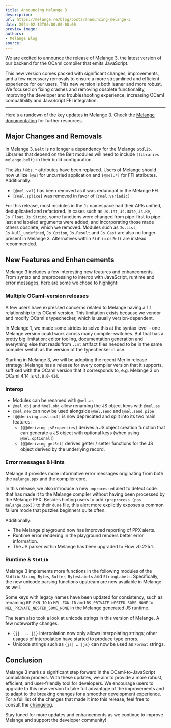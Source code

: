 ```yaml
---
title: Announcing Melange 3
description:
url: https://melange.re/blog/posts/announcing-melange-3
date: 2024-02-13T00:00:00-00:00
preview_image:
authors:
- Melange Blog
source:
---
```


<p>We are excited to announce the release of <a href="https://github.com/melange-re/melange/releases/tag/3.0.0-51" target="_blank" rel="noreferrer">Melange
3</a>, the latest
version of our backend for the OCaml compiler that emits JavaScript.</p>
<p>This new version comes packed with significant changes, improvements, and a few
necessary removals to ensure a more streamlined and efficient experience for our
users. This new version is both leaner and more robust. We focused on fixing
crashes and removing obsolete functionality, improving the developer and
troubleshooting experience, increasing OCaml compatibility and JavaScript FFI
integration.</p>
<hr>
<p>Here's a rundown of the key updates in Melange 3. Check the <a href="https://melange.re/v3.0.0/" target="_blank" rel="noreferrer">Melange
documentation</a> for further resources.</p>
<h2 tabindex="-1">Major Changes and Removals <a href="https://melange.re/blog/feed.rss#major-changes-and-removals" class="header-anchor" aria-label="Permalink to &quot;Major Changes and Removals&quot;"></a></h2>
<p>In Melange 3, <code>Belt</code> is no longer a dependency for the Melange <code>Stdlib</code>.
Libraries that depend on the Belt modules will need to include <code>(libraries melange.belt)</code> in their build configuration.</p>
<p>The <code>@bs</code> / <code>@bs.*</code> attributes have been replaced. Users of Melange should now
utilize <code>[@u]</code> for uncurried application and <code>[@mel.*]</code> for FFI attributes.
Additionally:</p>
<ul>
<li><code>[@mel.val]</code> has been removed as it was redundant in the Melange FFI​​.</li>
<li><code>[@mel.splice]</code> was removed in favor of <code>[@mel.variadic]</code></li>
</ul>
<p>For this release, most modules in the <code>Js</code> namespace had their APIs unified,
deduplicated and refactored. In cases such as <code>Js.Int</code>, <code>Js.Date</code>, <code>Js.Re</code>,
<code>Js.Float</code>, <code>Js.String</code>, some functions were changed from pipe-first to
pipe-last and labeled arguments were added; and incorporating those made others
obsolete, which we removed. Modules such as <code>Js.List</code>, <code>Js.Null_undefined</code>,
<code>Js.Option</code>, <code>Js.Result</code> and <code>Js.Cast</code> are also no longer present in Melange 3.
Alternatives within <code>Stdlib</code> or <code>Belt</code> are instead​​ recommended.</p>
<h2 tabindex="-1">New Features and Enhancements <a href="https://melange.re/blog/feed.rss#new-features-and-enhancements" class="header-anchor" aria-label="Permalink to &quot;New Features and Enhancements&quot;"></a></h2>
<p>Melange 3 includes a few interesting new features and enhancements. From syntax
and preprocessing to interop with JavaScript, runtime and error messages, here are some
we chose to highlight:</p>
<h3 tabindex="-1">Multiple OCaml-version releases <a href="https://melange.re/blog/feed.rss#multiple-ocaml-version-releases" class="header-anchor" aria-label="Permalink to &quot;Multiple OCaml-version releases&quot;"></a></h3>
<p>A few users have expressed concerns related to Melange having a 1:1 relationship to its
OCaml version. This limitation exists because we vendor and modify OCaml's typechecker,
which is usually version-dependent.</p>
<p>In Melange 1, we made some strides to solve this at the syntax level – one Melange version
could work across many compiler switches. But that has a pretty big limitation: editor tooling,
documentation generation and everything else that reads from <code>.cmt</code> artifact files needed to be
in the same compiler switch as the version of the typechecker in use.</p>
<p>Starting in Melange 3, we will be adopting the recent Merlin release strategy: Melange has a
release for every compiler version that it supports, suffixed with the OCaml version that it
corresponds to, e.g. Melange 3 on OCaml 4.14 is <code>v3.0.0-414</code>.</p>
<h3 tabindex="-1">Interop <a href="https://melange.re/blog/feed.rss#interop" class="header-anchor" aria-label="Permalink to &quot;Interop&quot;"></a></h3>
<ul>
<li>Modules can be renamed with <code>@mel.as</code></li>
<li><code>@mel.obj</code> and <code>%mel.obj</code> allow renaming the JS object keys with <code>@mel.as</code></li>
<li><code>@mel.new</code> can now be used alongside <code>@mel.send</code> and <code>@mel.send.pipe</code></li>
<li><code>[@@deriving abstract]</code> is now deprecated and split into its two main
features:
<ul>
<li><code>[@@deriving jsProperties]</code> derives a JS object creation function that can
generate a JS object with optional keys (when using <code>@mel.optional]</code>)</li>
<li><code>[@@deriving getSet]</code> derives getter / setter functions for the JS object
derived by the underlying record.</li>
</ul>
</li>
</ul>
<h3 tabindex="-1">Error messages &amp; Hints <a href="https://melange.re/blog/feed.rss#error-messages-hints" class="header-anchor" aria-label="Permalink to &quot;Error messages &amp; Hints&quot;"></a></h3>
<p>Melange 3 provides more informative error messages originating from both the
<code>melange.ppx</code> and the compiler core​​​​.</p>
<p>In this release, we also introduce a new <code>unprocessed</code> alert to detect code that
has made it to the Melange compiler without having been processed by the Melange
PPX. Besides hinting users to add <code>(preprocess (pps melange.ppx))</code> to their <code>dune</code>
file, this alert more explicitly exposes a common failure mode that puzzles
beginners quite often.</p>
<p>Additionally:</p>
<ul>
<li>The Melange playground now has improved reporting of PPX alerts.</li>
<li>Runtime error rendering in the playground renders better error information.</li>
<li>The JS parser within Melange has been upgraded to Flow v0.225.1.</li>
</ul>
<h3 tabindex="-1">Runtime &amp; <code>Stdlib</code> <a href="https://melange.re/blog/feed.rss#runtime-stdlib" class="header-anchor" aria-label="Permalink to &quot;Runtime &amp; `Stdlib`&quot;"></a></h3>
<p>Melange 3 implements more functions in the following modules of the <code>Stdlib</code>:
<code>String</code>, <code>Bytes</code>, <code>Buffer</code>, <code>BytesLabels</code> and <code>StringLabels</code>. Specifically, the
new unicode parsing functions upstream are now available in Melange as well.</p>
<p>Some keys with legacy names have been updated for consistency, such as renaming
<code>RE_EXN_ID</code> to <code>MEL_EXN_ID</code> and <code>BS_PRIVATE_NESTED_SOME_NONE</code> to
<code>MEL_PRIVATE_NESTED_SOME_NONE</code>​​ in the Melange generated JS runtime.</p>
<p>The team also took a look at unicode strings in this version of Melange. A few
noteworthy changes:</p>
<ul>
<li><code>{j| ... |j}</code> interpolation​​​​ now only allows interpolating strings; other
usages of interpolation have started to produce type errors.</li>
<li>Unicode strings such as <code>{js| … |js}</code> can now be used as <code>Format</code> strings.</li>
</ul>
<h2 tabindex="-1">Conclusion <a href="https://melange.re/blog/feed.rss#conclusion" class="header-anchor" aria-label="Permalink to &quot;Conclusion&quot;"></a></h2>
<p>Melange 3 marks a significant step forward in the OCaml-to-JavaScript
compilation process. With these updates, we aim to provide a more robust,
efficient, and user-friendly tool for developers. We encourage users to upgrade
to this new version to take full advantage of the improvements and to adapt to
the breaking changes for a smoother development experience. For a full list of
the changes that made it into this release, feel free to consult the
<a href="https://github.com/melange-re/melange/blob/main/Changes.md#300-2024-01-28" target="_blank" rel="noreferrer">changelog</a>.</p>
<p>Stay tuned for more updates and enhancements as we continue to improve Melange
and support the developer community!</p>

